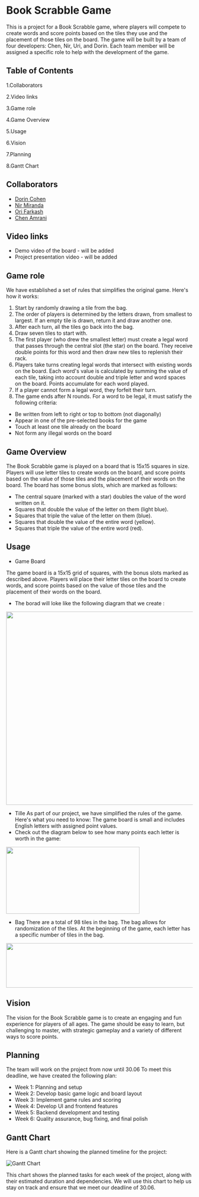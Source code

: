 # Book Scrabble Game

This is a project for a Book Scrabble game, where players will compete to create words and score points based on the tiles they use and the placement of those tiles on the board. The game will be built by a team of four developers: Chen, Nir, Uri, and Dorin. Each team member will be assigned a specific role to help with the development of the game.

## Table of Contents

1.Collaborators

2.Video links

3.Game role 

4.Game Overview

5.Usage

6.Vision

7.Planning

8.Gantt Chart

## Collaborators
* [Dorin Cohen](https://github.com/Dorins12)
* [Nir Miranda](https://github.com/NirMiranda)
* [Ori Farkash](https://github.com/orifarkash)
* [Chen Amrani](https://github.com/chenAmrani)
## Video links
 * Demo video of the board  - will be added
 * Project presentation video - will be added
 
## Game role 
We have established a set of rules that simplifies the original game. Here's how it works:
1. Start by randomly drawing a tile from the bag.
2. The order of players is determined by the letters drawn, from smallest to largest. If an empty tile is drawn, return it and draw another one.
3. After each turn, all the tiles go back into the bag.
4. Draw seven tiles to start with.
5. The first player (who drew the smallest letter) must create a legal word that passes through the central slot (the star) on the board. They receive double points for this word and then draw new tiles to replenish their rack.
6. Players take turns creating legal words that intersect with existing words on the board. Each word's value is calculated by summing the value of each tile, taking into account double and triple letter and word spaces on the board. Points accumulate for each word played.
7. If a player cannot form a legal word, they forfeit their turn.
8. The game ends after N rounds.
For a word to be legal, it must satisfy the following criteria:
* Be written from left to right or top to bottom (not diagonally)
* Appear in one of the pre-selected books for the game
* Touch at least one tile already on the board
* Not form any illegal words on the board

## Game Overview

The Book Scrabble game is played on a board that is 15x15 squares in size. Players will use letter tiles to create words on the board, and score points based on the value of those tiles and the placement of their words on the board. The board has some bonus slots, which are marked as follows:

- The central square (marked with a star) doubles the value of the word written on it.
- Squares that double the value of the letter on them (light blue).
- Squares that triple the value of the letter on them (blue).
- Squares that double the value of the entire word (yellow).
- Squares that triple the value of the entire word (red).

## Usage
* Game Board

The game board is a 15x15 grid of squares, with the bonus slots marked as described above. Players will place their letter tiles on the board to create words, and score points based on the value of those tiles and the placement of their words on the board.
* The borad will loke like the following diagram that we create :

<img src="https://user-images.githubusercontent.com/118439273/229484247-4854a0a0-7e4f-4f2d-9e87-60fadd52d077.png" width="520" height="520" />

* Tille 
 As part of our project, we have simplified the rules of the game. Here's what you need to know:
 The game board is small and includes English letters with assigned point values.
 * Check out the diagram below to see how many points each letter is worth in the game:
 
 <img src="https://user-images.githubusercontent.com/118439273/229486188-1f5ab09f-8f78-4e12-b2d1-8aea60616c7c.png" width="360" height="180" />
 
 * Bag
There are a total of 98 tiles in the bag.
The bag allows for randomization of the tiles.
At the beginning of the game, each letter has a specific number of tiles in the bag.

<img src="https://user-images.githubusercontent.com/118439273/229486334-5985074d-ffa1-4366-bc21-8acfd1d4445d.png" width="1080" height="120" />
 
 

## Vision

The vision for the Book Scrabble game is to create an engaging and fun experience for players of all ages. The game should be easy to learn, but challenging to master, with strategic gameplay and a variety of different ways to score points.

## Planning

The team will work on the project from now until 30.06 To meet this deadline, we have created the following plan:

- Week 1: Planning and setup
- Week 2: Develop basic game logic and board layout
- Week 3: Implement game rules and scoring
- Week 4: Develop UI and frontend features
- Week 5: Backend development and testing
- Week 6: Quality assurance, bug fixing, and final polish

## Gantt Chart

Here is a Gantt chart showing the planned timeline for the project:

![Gantt Chart](gantt_chart.png)

This chart shows the planned tasks for each week of the project, along with their estimated duration and dependencies. We will use this chart to help us stay on track and ensure that we meet our deadline of 30.06.
